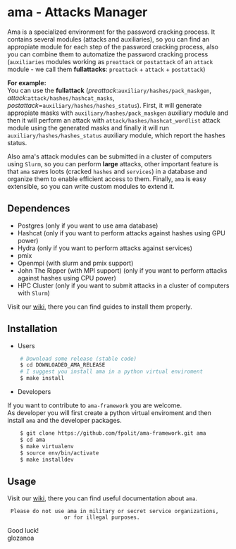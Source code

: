 # ama - Attacks Manager

Ama is a specialized environment for the password cracking process. It contains several modules (attacks and auxiliaries), so you can find an appropiate module for each step of the password cracking process, also you can combine them to automatize the password cracking process (`auxiliaries` modules working as `preattack` or `postattack` of an `attack` module - we call them **fullattacks**: `preattack` + `attack` + `postattack`)

**For example:**   
You can use the **fullattack** (*preattack*:`auxiliary/hashes/pack_maskgen`, *attack*:`attack/hashes/hashcat_masks`, *postattack*=`auxiliary/hashes/hashes_status`). First, it will generate appropiate masks with `auxiliary/hashes/pack_maskgen` auxiliary module and then it will perform an attack with `attack/hashes/hashcat_wordlist` attack module using the generated masks and finally it will run `auxiliary/hashes/hashes_status` auxiliary module, which report the hashes status.

Also ama's attack modules can be submitted in a cluster of computers using `Slurm`, so you can perform **large** attacks, other important feature is that `ama` saves loots (cracked `hashes` and `services`) in a database and organize them to enable efficient access to them. Finally, `ama` is easy extensible, so you can write custom modules to extend it.

## Dependences
* Postgres (only if you want to use ama database) 
* Hashcat (only if you want to perform attacks against hashes using GPU power)
* Hydra (only if you want to perform attacks against services)
* pmix
* Openmpi (with slurm and pmix support)
* John The Ripper (with MPI support) (only if you want to perform attacks against hashes using CPU power)
* HPC Cluster (only if you want to submit attacks in a cluster of computers with `Slurm`)

Visit our [wiki](https://github.com/fpolit/ama-framework/wiki), there you can find guides to install them properly.


## Installation
* Users

```bash
    # Download some release (stable code)
    $ cd DOWNLOADED_AMA_RELEASE
    # I suggest you install ama in a python virtual enviroment
    $ make install
```

* Developers

If you want to contribute to `ama-framework` you are welcome.   
As developer you will first create a python virtual enviroment 
and then install `ama` and the developer packages.
```bash
    $ git clone https://github.com/fpolit/ama-framework.git ama
    $ cd ama
    $ make virtualenv
    $ source env/bin/activate
    $ make installdev
```

## Usage
Visit our [wiki](https://github.com/fpolit/ama-framework/wiki), there you can find useful documentation about `ama`.  



     Please do not use ama in military or secret service organizations,
                      or for illegal purposes.



Good luck!  
            glozanoa
